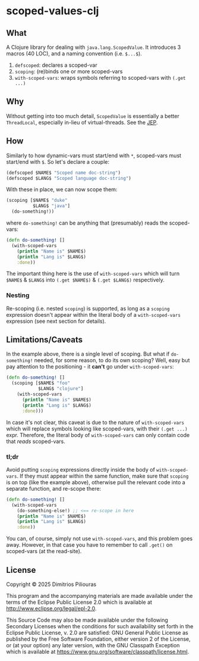 # scoped-values-clj

## What

A Clojure library for dealing with `java.lang.ScopedValue`. 
It introduces 3 macros (40 LOC), and a naming convention (i.e. `$...$`).

1. `defscoped`: declares a scoped-var
2. `scoping`: (re)binds one or more scoped-vars
3. `with-scoped-vars`: wraps symbols referring to scoped-vars with `(.get ...)`

## Why
Without getting into too much detail, `ScopedValue` is essentially a better `ThreadLocal`,
especially in-lieu of virtual-threads. See the [JEP](https://openjdk.org/jeps/446).

## How
Similarly to how dynamic-vars must start/end with `*`, 
scoped-vars must start/end with `$`. So let's declare a couple:

```clj
(defscoped $NAME$ "Scoped name doc-string")
(defscoped $LANG$ "Scoped language doc-string")
```
With these in place, we can now scope them:

```clj
(scoping [$NAME$ "duke"
          $LANG$ "java"]
  (do-something!))
```
where `do-something!` can be anything that (presumably) reads the scoped-vars:

```clj
(defn do-something! []
  (with-scoped-vars
    (println "Name is" $NAME$)
    (println "Lang is" $LANG$)
    :done))
```
The important thing here is the use of `with-scoped-vars` which will turn 
`$NAME$` & `$LANG$` into `(.get $NAME$)` & `(.get $LANG$)` respectively.

### Nesting
Re-scoping (i.e. nested `scoping`) is supported, as long as a `scoping` expression
doesn't appear within the literal body of a `with-scoped-vars` expression (see next section for details).

## Limitations/Caveats

In the example above, there is a single level of scoping. But what if `do-something!` needed,
for some reason, to do its own scoping? Well, easy but pay attention to the positioning - 
it **can't** go under `with-scoped-vars`: 

```clj
(defn do-something! []
  (scoping [$NAME$ "foo"
            $LANG$ "clojure"]
    (with-scoped-vars
      (println "Name is" $NAME$)
      (println "Lang is" $LANG$)
      :done)))
```
In case it's not clear, this caveat is due to the nature of `with-scoped-vars` which will
replace symbols looking like scoped-vars, with their `(.get ...)` expr. Therefore, the literal body
of `with-scoped-vars` can only contain code that _reads_ scoped-vars.

### tl;dr
Avoid putting `scoping` expressions directly inside the body of `with-scoped-vars`. 
If they must appear within the same function, make sure that `scoping` is on top (like the example above), 
otherwise pull the relevant code into a separate function, and re-scope there:

```clj
(defn do-something! []
  (with-scoped-vars
    (do-something-else!) ;; <== re-scope in here
    (println "Name is" $NAME$)
    (println "Lang is" $LANG$)
    :done))
```
You can, of course, simply not use `with-scoped-vars`, and this problem goes away. 
However, in that case you have to remember to call `.get()` on scoped-vars (at the read-site).

## License

Copyright © 2025 Dimitrios Piliouras

This program and the accompanying materials are made available under the
terms of the Eclipse Public License 2.0 which is available at
http://www.eclipse.org/legal/epl-2.0.

This Source Code may also be made available under the following Secondary
Licenses when the conditions for such availability set forth in the Eclipse
Public License, v. 2.0 are satisfied: GNU General Public License as published by
the Free Software Foundation, either version 2 of the License, or (at your
option) any later version, with the GNU Classpath Exception which is available
at https://www.gnu.org/software/classpath/license.html.
